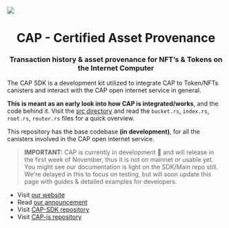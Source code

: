 
![](https://storageapi.fleek.co/fleek-team-bucket/logos/capsdk.png)

<h1 align="center">CAP - Certified Asset Provenance</h1>

<h3 align="center">Transaction history & asset provenance for NFT’s & Tokens on the Internet Computer</h3>

The CAP SDK is a development kit utilized to integrate CAP to Token/NFTs canisters and interact with the CAP open internet service in general.

**This is meant as an early look into how CAP is integrated/works**, and the code behind it. Visit the [src directory](https://github.com/Psychedelic/cap/tree/cap-sdk/sdk/core/src) and read the `bucket.rs`, `index.rs`, `root.rs`, `router.rs` files for a quick overview.

This repository has the base codebase **(in development)**, for all the canisters involved in the CAP open internet service.

>**IMPORTANT:** CAP is currently in development 🚧 and will release in the first week of November, thus it is not on mainnet or usable yet. You might see our documentation is light on the SDK/Main repo still. We're delayed in this to focus on testing, but will soon update this page with guides & detailed examples for developers.


- Visit [our website](https://cap.ooo)
- Read [our announcement](https://medium.com/@cap_ois/db9bdfe9129f?source=friends_link&sk=924b190ea080ed4e4593fc81396b0a7a)
- Visit [CAP-SDK repository](https://github.com/Psychedelic/cap/tree/main/sdk)
- Visit [CAP-js repository](https://github.com/Psychedelic/cap-js/) 

